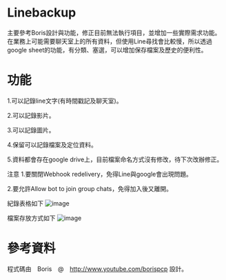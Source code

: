 # Linebackup
主要參考Boris設計與功能，修正目前無法執行項目，並增加一些實際需求功能。
在業務上可能需要聊天室上的所有資料，但使用Line尋找會比較慢，所以透過google sheet的功能，有分類、塞選，可以增加保存檔案及歷史的便利性。

# 功能
1.可以記錄line文字(有時間戳記及聊天室)。

2.可以記錄影片。

3.可以記錄圖片。

4.保留可以記錄檔案及定位資料。

5.資料都會存在google drive上，目前檔案命名方式沒有修改，待下次改辦修正。

注意
1.要關閉Webhook redelivery，免得Line與google會出現問題。

2.要允許Allow bot to join group chats，免得加入後又離開。

紀錄表格如下
![image](https://github.com/ss1111119/Linebackup/assets/5415354/bc1c473e-1327-48ad-9790-3ea3bd05916d)

檔案存放方式如下
![image](https://github.com/ss1111119/Linebackup/assets/5415354/51ed66d3-ae4b-416d-a1a3-0192eea2b6e0)


# 參考資料
程式碼由　Boris　@　http://www.youtube.com/borispcp 設計。
